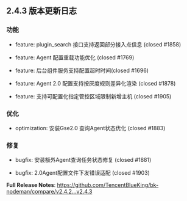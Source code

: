 
## 2.4.3 版本更新日志

### 功能

- feature:  plugin_search 接口支持返回部分接入点信息 (closed #1858)

- feature:  Agent 配置重载功能优化 (closed #1769)

- feature: 后台组件服务支持配置超时时间(closed #1696)

- feature: Agent 2.0 配置支持按灰度规则差异化渲染 (closed #1878)

- feature: 支持可配置化指定管控区域限制新增主机 (closed #1905)


### 优化

- optimization:  安装Gse2.0 查询Agent状态优化  (closed #1883)


### 修复

- bugfix:  安装额外Agent查询任务状态修复 (closed #1881)

- bugfix:  2.0Agent配置文件下发错误适配 (closed #1903)



**Full Release Notes**: https://github.com/TencentBlueKing/bk-nodeman/compare/v2.4.2...v2.4.3

